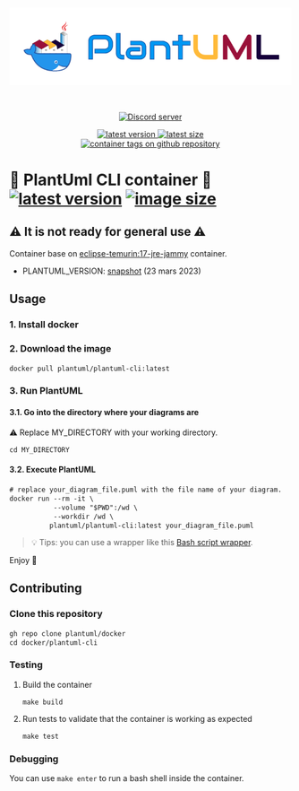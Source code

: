 <div align="center">
	<br />
	<p>	
		<img src="../.github/banner.png" alt="PlantUML Docker" />
	</p>
	<br />
	<p>
		<a href="https://discord.gg/sXhzexAQGh">
			<img src="https://img.shields.io/discord/1083727021328306236?color=5865F2&logo=discord&logoColor=white" alt="Discord server" />
		</a>
	</p>
	<p><a href="https://github.com/plantuml/docker/pkgs/container/docker%2Fplantuml-cli">
			<img src="https://ghcr-badge.egpl.dev/plantuml/docker/plantuml-cli/latest_tag?trim=major&label=latest%20version" alt="latest version" />
			<img src="https://ghcr-badge.egpl.dev/plantuml/docker/plantuml-cli/size?trim=major&label=latest%20size" alt="latest size" />
			<br />
			<img src="https://ghcr-badge.egpl.dev/plantuml/docker/plantuml-cli/tags?trim=major" alt="container tags on github repository" />
	</a></p>
</div>

# :construction: PlantUml CLI container :construction: [![latest version][plantuml-cli-badge-latest-version]][plantuml-cli-package-url] [![image size][plantuml-cli-badge-image-size]][plantuml-cli-package-url]

[plantuml-cli-badge-latest-version]: https://ghcr-badge.egpl.dev/plantuml/docker/plantuml-cli/latest_tag?trim=major&label=version
[plantuml-cli-badge-image-size]: https://ghcr-badge.egpl.dev/plantuml/docker/plantuml-cli/size?trim=major&label=size
[plantuml-cli-package-url]: https://github.com/plantuml/docker/pkgs/container/docker%2Fplantuml-cli

## :warning: It is not ready for general use :warning:

Container base on [eclipse-temurin:17-jre-jammy](https://hub.docker.com/_/eclipse-temurin/tags?page=1&name=17-jre-jammy) container.

- PLANTUML_VERSION: [snapshot](https://github.com/plantuml/plantuml/releases/tag/snapshot) (23 mars 2023)

## Usage

### 1. Install docker

### 2. Download the image
```shell
docker pull plantuml/plantuml-cli:latest
```

### 3. Run PlantUML

#### 3.1. Go into the directory where your diagrams are

:warning: Replace MY_DIRECTORY with your working directory.

```shell
cd MY_DIRECTORY
```

#### 3.2. Execute PlantUML

```shell
# replace your_diagram_file.puml with the file name of your diagram.
docker run --rm -it \
           --volume "$PWD":/wd \
           --workdir /wd \
          plantuml/plantuml-cli:latest your_diagram_file.puml
```

> :bulb: Tips: you can use a wrapper like this [Bash script wrapper](./scripts/plantuml-cli-wrapper.sh).

Enjoy :partying_face:

## Contributing

### Clone this repository
```shell 
gh repo clone plantuml/docker
cd docker/plantuml-cli
```

### Testing

1. Build the container
    ```shell
    make build
    ```

2. Run tests to validate that the container is working as expected
    ```shell
    make test
    ```

### Debugging

You can use `make enter` to run a bash shell inside the container.
